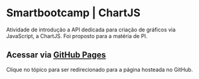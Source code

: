 # Smartbootcamp | ChartJS
Atividade de introdução a API dedicada para criação de gráficos via JavaScript, a ChartJS. Foi proposto para a matéria de PI.

## Acessar via [GitHub Pages](https://kai-nix.github.io/smartbootcamp-chartjs/public/)
Clique no tópico para ser redirecionado para a página hosteada no GitHub. 
